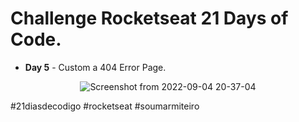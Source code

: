 
# Challenge Rocketseat 21 Days of Code.
* **Day 5** - Custom a 404 Error Page.

<div align ="center">
 
  ![Screenshot from 2022-09-04 20-37-04](https://user-images.githubusercontent.com/99200113/188352925-82286004-55ac-4fe5-bf6c-1e9c3d269965.png)
</div>

#21diasdecodigo #rocketseat #soumarmiteiro
